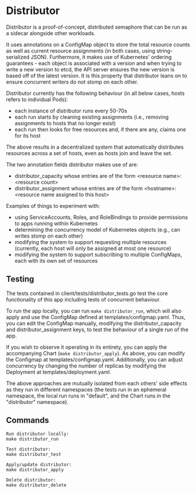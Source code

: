 # Distributor
Distributor is a proof-of-concept, distributed semaphore that can be run as a sidecar alongside other workloads.

It uses annotations on a ConfigMap object to store the total resource counts as well as current resource assignments (in both cases, using string-serialized JSON). Furthermore, it makes use of Kubernetes' ordering guarantees - each object is associated with a version and when trying to write a new version to etcd, the API server ensures the new version is based off of the latest version. It is this property that distributor leans on to ensure concurrent writers do not stomp on each other.

Distributor currently has the following behaviour (in all below cases, hosts refers to individual Pods):

- each instance of distributor runs every 50-70s
- each run starts by cleaning existing assignments (i.e., removing assignments to hosts that no longer exist)
- each run then looks for free resources and, if there are any, claims one for its host

The above results in a decentralized system that automatically distributes resources across a set of hosts, even as hosts join and leave the set.

The two annotation fields distributor makes use of are:

- distributor_capacity whose entries are of the form \<resource name>: \<resource count>
- distributor_assignment whose entries are of the form \<hostname>: \<resource name assigned to this host>

Examples of things to experiment with:

- using ServiceAccounts, Roles, and RoleBindings to provide permissions to apps running within Kubernetes
- determining the concurrency model of Kubernetes objects (e.g., can writes stomp on each other)
- modifying the system to support requesting multiple resources (currently, each host will only be assigned at most one resource)
- modifying the system to support subscribing to multiple ConfigMaps, each with its own set of resources

## Testing
The tests contained in client/tests/distributor_tests.go test the core functionality of this app including tests of concurrent behaviour.

To run the app locally, you can run `make distributor_run`, which will also apply and use the ConfigMap defined at templates/configmap.yaml. Thus, you can edit the ConfigMap manually, modifying the distributor_capacity and distributor_assignment keys, to test the behaviour of a single run of the app.

If you wish to observe it operating in its entirety, you can apply the accompanying Chart (`make distributor_apply`). As above, you can modify the Configmap at templates/configmap.yaml. Additionally, you can adjust concurrency by changing the number of replicas by modifying the Deployment at templates/deployment.yaml.

The above approaches are mutually isolated from each others' side effects as they run in different namespaces (the tests run in an ephemeral namespace, the local run runs in "default", and the Chart runs in the "distributor" namespace).

## Commands
```
Run distributor locally:
make distributor_run

Test distributor:
make distributor_test

Apply/update distributor:
make distributor_apply

Delete distributor:
make distributor_delete
```
